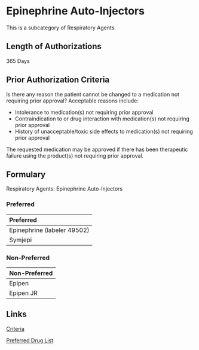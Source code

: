 # Epinephrine Auto-Injectors

This is a subcategory of Respiratory Agents.

## Length of Authorizations

365 Days

## Prior Authorization Criteria

Is there any reason the patient cannot be changed to a medication not requiring prior approval? Acceptable reasons include:

-   Intolerance to medication(s) not requiring prior approval
-   Contraindication to or drug interaction with medication(s) not requiring prior approval
-   History of unacceptable/toxic side effects to medication(s) not requiring prior approval

The requested medication may be approved if there has been therapeutic failure using the product(s) not requiring prior approval.

## Formulary

Respiratory Agents: Epinephrine Auto-Injectors

### Preferred

| Preferred                   |
| :-------------------------- |
| Epinephrine (labeler 49502) |
| Symjepi                     |

### Non-Preferred

| Non-Preferred |
| :------------ |
| Epipen        |
| Epipen JR     |

## Links

[Criteria](https://pharmacy.medicaid.ohio.gov/sites/default/files/20221001_UPDL_Criteria_APPROVED.pdf#page=91)

[Preferred Drug List](https://pharmacy.medicaid.ohio.gov/sites/default/files/20221001_UPDL_APPROVED_.pdf#page=30)
